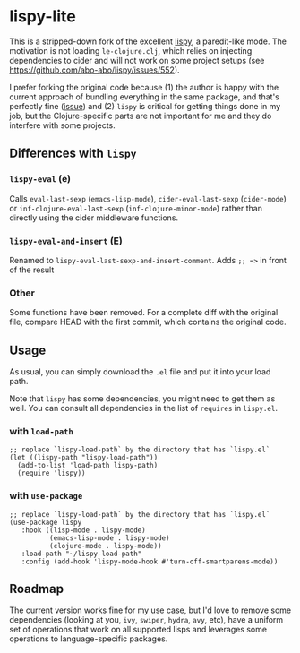# lispy-lite

This is a stripped-down fork of the excellent [lispy](https://github.com/abo-abo/lispy), a paredit-like mode.
The motivation is not loading `le-clojure.clj`, which relies on injecting dependencies to cider and will not work on some project setups (see https://github.com/abo-abo/lispy/issues/552).

I prefer forking the original code because (1) the author is happy with the current approach of bundling everything in the same package, and that's perfectly fine ([issue](https://github.com/abo-abo/lispy/issues/74)) and (2) `lispy` is critical for getting things done in my job, but the Clojure-specific parts are not important for me and they do interfere with some projects.

## Differences with `lispy`

### `lispy-eval` (e)
Calls `eval-last-sexp` (`emacs-lisp-mode`), `cider-eval-last-sexp` (`cider-mode`) or `inf-clojure-eval-last-sexp` (`inf-clojure-minor-mode`) rather than directly using the cider middleware functions.

### `lispy-eval-and-insert` (E)
Renamed to `lispy-eval-last-sexp-and-insert-comment`.
Adds `;; =>` in front of the result

### Other
Some functions have been removed.
For a complete diff with the original file, compare HEAD with the first commit, which contains the original code.

## Usage
As usual, you can simply download the `.el` file and put it into your load path.

Note that `lispy` has some dependencies, you might need to get them as well.
You can consult all dependencies in the list of `requires` in `lispy.el`.

### with `load-path`

``` emacs-lisp
;; replace `lispy-load-path` by the directory that has `lispy.el`
(let ((lispy-path "lispy-load-path"))
  (add-to-list 'load-path lispy-path)
  (require 'lispy))
```

### with `use-package`

``` emacs-lisp
;; replace `lispy-load-path` by the directory that has `lispy.el`
(use-package lispy
   :hook ((lisp-mode . lispy-mode)
          (emacs-lisp-mode . lispy-mode)
          (clojure-mode . lispy-mode))
   :load-path "~/lispy-load-path"
   :config (add-hook 'lispy-mode-hook #'turn-off-smartparens-mode))
```

## Roadmap
The current version works fine for my use case, but I'd love to remove some dependencies (looking at you, `ivy`, `swiper`, `hydra`, `avy`, etc), have a uniform set of operations that work on all supported lisps and leverages some operations to language-specific packages.

